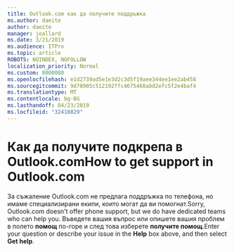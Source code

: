 ```yaml
---
title: Outlook.com как да получите поддръжка
ms.author: daeite
author: daeite
manager: joallard
ms.date: 3/21/2019
ms.audience: ITPro
ms.topic: article
ROBOTS: NOINDEX, NOFOLLOW
localization_priority: Normal
ms.custom: 8000080
ms.openlocfilehash: e1d2739ad5e1e3d2c3d5f19aee344ee1ee2ab458
ms.sourcegitcommit: 9d78905c512192ffc4675468abd2efc5f2e4baf4
ms.translationtype: MT
ms.contentlocale: bg-BG
ms.lasthandoff: 04/23/2019
ms.locfileid: "32418829"
---
```

# <a name="how-to-get-support-in-outlookcom"></a><span data-ttu-id="2bc14-102">Как да получите подкрепа в Outlook.com</span><span class="sxs-lookup"><span data-stu-id="2bc14-102">How to get support in Outlook.com</span></span>

<span data-ttu-id="2bc14-103">За съжаление Outlook.com не предлага поддръжка по телефона, но имаме специализирани екипи, които могат да ви помогнат.</span><span class="sxs-lookup"><span data-stu-id="2bc14-103">Sorry, Outlook.com doesn't offer phone support, but we do have dedicated teams who can help you.</span></span>
<span data-ttu-id="2bc14-104">Въведете вашия въпрос или опишете вашия проблем в полето **помощ** по-горе и след това изберете **получите помощ**.</span><span class="sxs-lookup"><span data-stu-id="2bc14-104">Enter your question or describe your issue in the **Help** box above, and then select **Get help**.</span></span>


